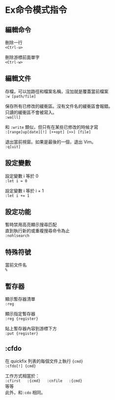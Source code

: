 # Ex命令模式指令

## 編輯命令

刪除一行  
`<Ctrl-u>`

刪除游標前面單字  
`<Ctrl-w>`

## 編輯文件

存檔，可以加路徑和檔案名稱，沒加就是覆蓋當前檔案  
`:w [path/file]`

保存所有已修改的緩衝區。沒有文件名的緩衝區會報錯。  
只讀的緩衝區不會被寫入。  
`:wa[ll]`

和 `:write` 類似，但只有在某些已修改的時候才寫  
`:[range]up[date][!] [++opt] [>>] [file]`

退出當前視窗。如果是最後的一個，退出 Vim。  
`:q[uit]`

## 設定變數

設定變數 i 等於 0  
`:let i = 0`  
  
設定變數 i 等於 i + 1  
`:let i += 1`  


## 設定功能

暫時禁用高亮顯示搜尋匹配  
直到執行新的或重複搜尋命令為止  
`:nohlsearch`

## 特殊符號

當前文件名  
`%`

## 暫存器

顯示暫存器清單  
`:reg`  
  
顯示指定暫存器  
`:reg {register}`   
  
貼上暫存器內容到游標下方  
`:put {register}` 

## :cfdo

在 quickfix 列表的每個文件上執行 `{cmd}`  
`:cfdo[!] {cmd}`

工作方式相當於：  
`:cfirst  
:{cmd}  
:cnfile  
:{cmd}`  
等等  
此外，和`:cdo` 相同。

